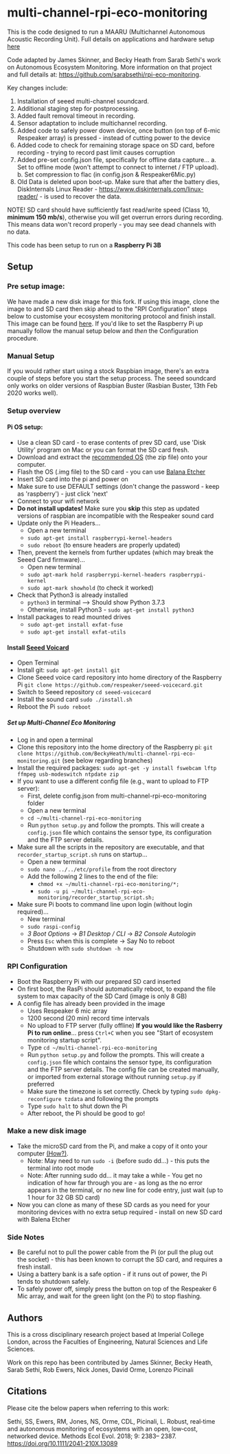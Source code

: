 # multi-channel-rpi-eco-monitoring

This is the code designed to run a MAARU (Multichannel Autonomous Acoustic Recording Unit). Full details on applications and hardware setup [here](https:BeckyHeath.github.io/MAARU)

Code adapted by James Skinner, and Becky Heath from Sarab Sethi's work on Autonomous Ecosystem Monitoring. More information on that project and full details at: https://github.com/sarabsethi/rpi-eco-monitoring.

Key changes include:
  1. Installation of seeed multi-channel soundcard.
  2. Additional staging step for postprocessing.
  3. Added fault removal timeout in recording.
  4. Sensor adaptation to include multichannel recording.
  5. Added code to safely power down device, once button (on top of 6-mic Respeaker array) is pressed - instead of cutting power to the device
  6. Added code to check for remaining storage space on SD card, before recording - trying to record past limit causes corruption
  7. Added pre-set config.json file, specifically for offline data capture...
      a. Set to offline mode (won't attempt to connect to internet / FTP upload).
      b. Set compression to flac (in config.json & Respeaker6Mic.py)
  8. Old Data is deleted upon boot-up. Make sure that after the battery dies, DiskInternals Linux Reader - https://www.diskinternals.com/linux-reader/ - is used to recover the data.

NOTE! SD card should have sufficiently fast read/write speed (Class 10, **minimum 150 mb/s**), otherwise you will get overrun errors during recording. This means data won't record properly - you may see dead channels with no data.

This code has been setup to run on a **Raspberry Pi 3B**

## Setup 

### Pre setup image: 

We have made a new disk image for this fork. If using this image, clone the image to and SD card then skip ahead to the "RPI Configuration" steps below to customise your ecosystem monitoring protocol and finish install. This image can be found [here](https://drive.google.com/file/d/1sTKPgUOcT4SQeJqtF6wdd6rjtqFLZzfR/view?usp=sharing). If you'd like to set the Raspberry Pi up manually follow the manual setup below and *then* the Configuration procedure. 

### Manual Setup 

If you would rather start using a stock Raspbian image, there's an extra couple of steps before you start the setup process. The seeed soundcard only works on older versions of Raspbian Buster (Rasbian Buster, 13th Feb 2020 works well). 

### Setup overview

#### Pi OS setup: 

* Use a clean SD card - to erase contents of prev SD card, use 'Disk Utility' program on Mac or you can format the SD card fresh. 
* Download and extract the [recommended OS](https://downloads.raspberrypi.org/raspbian_full/images/raspbian_full-2020-02-14/) (the zip file) onto your computer.
* Flash the OS (.img file) to the SD card - you can use [Balana Etcher](https://www.balena.io/etcher/)
* Insert SD card into the pi and power on
* Make sure to use DEFAULT settings (don't change the password - keep as 'raspberry') - just click 'next'
* Connect to your wifi network
* **Do not install updates!** Make sure you **skip** this step as updated versions of raspbian are incompatible with the Respeaker sound card
* Update only the Pi Headers...
  * Open a new terminal
  * ``sudo apt-get install raspberrypi-kernel-headers``
  * ``sudo reboot`` (to ensure headers are properly updated)
* Then, prevent the kernels from further updates (which may break the Seeed Card firmware)...
  * Open new terminal
  * ``sudo apt-mark hold raspberrypi-kernel-headers raspberrypi-kernel``
  * ``sudo apt-mark showhold``  (to check it worked)
* Check that Python3 is already installed
  * ``python3`` in terminal --> Should show Python 3.7.3
  * Otherwise, install Python3 - ``sudo apt-get install python3``
* Install packages to read mounted drives
  * ``sudo apt-get install exfat-fuse``
  * ``sudo apt-get install exfat-utils``
 
#### Install [Seeed Voicard](https://wiki.seeedstudio.com/ReSpeaker_6-Mic_Circular_Array_kit_for_Raspberry_Pi/)

* Open Terminal
* Install git: ``sudo apt-get install git``
* Clone Seeed voice card repository into home directory of the Raspberry Pi ``git clone https://github.com/respeaker/seeed-voicecard.git``
* Switch to Seeed repository ``cd seeed-voicecard``
* Install the sound card ``sudo ./install.sh``
* Reboot the Pi ``sudo reboot``

##### Set up Multi-Channel Eco Monitoring

* Log in and open a terminal
* Clone this repository into the home directory of the Raspberry pi: ``git clone https://github.com/BeckyHeath/multi-channel-rpi-eco-monitoring.git`` (see below regarding branches)
* Install the required packages: ``sudo apt-get -y install fswebcam lftp ffmpeg usb-modeswitch ntpdate zip``
* If you want to use a different config file (e.g., want to upload to FTP server):
  * First, delete config.json from multi-channel-rpi-eco-monitoring folder
  * Open a new terminal
  * ``cd ~/multi-channel-rpi-eco-monitoring``
  * Run ``python setup.py`` and follow the prompts. This will create a ``config.json`` file which contains the sensor type, its configuration and the FTP server details.
* Make sure all the scripts in the repository are executable, and that ``recorder_startup_script.sh`` runs on startup...
  * Open a new terminal
  * ``sudo nano ../../etc/profile`` from the root directory
  * Add the following 2 lines to the end of the file:
    * ``chmod +x ~/multi-channel-rpi-eco-monitoring/*;``
    * ``sudo -u pi ~/multi-channel-rpi-eco-monitoring/recorder_startup_script.sh;``
* Make sure Pi boots to command line upon login (without login required)...
  * New terminal
  * ``sudo raspi-config``
  * _3 Boot Options_ -> _B1 Desktop / CLI_ -> _B2 Console Autologin_
  * Press ``Esc`` when this is complete -> Say No to reboot
  * Shutdown with ``sudo shutdown -h now``

### RPI Configuration

* Boot the Raspberry Pi with our prepared SD card inserted
* On first boot, the RasPi should automatically reboot, to expand the file system to max capacity of the SD Card (image is only 8 GB)
* A config file has already been provided in the image
  * Uses Respeaker 6 mic array
  * 1200 second (20 min) record time intervals
  * No upload to FTP server (fully offline)
**If you would like the Rasberry Pi to run online**...  press ``Ctrl+C`` when you see "Start of ecosystem monitoring startup script".
  * Type ``cd ~/multi-channel-rpi-eco-monitoring``
  * Run ``python setup.py`` and follow the prompts. This will create a ``config.json``   file which contains the sensor type, its configuration and the FTP server details. The config file can be created manually, or imported from external storage without running ``setup.py`` if preferred
  * Make sure the timezone is set correctly. Check by typing ``sudo dpkg-reconfigure tzdata`` and following the prompts
  * Type ``sudo halt`` to shut down the Pi
  * After reboot, the Pi should be good to go!

### Make a new disk image

* Take the microSD card from the Pi, and make a copy of it onto your computer [(How?)](https://howchoo.com/pi/create-a-backup-image-of-your-raspberry-pi-sd-card-in-mac-osx). 
  * Note: May need to run ``sudo -i`` (before sudo dd...) - this puts the terminal into root mode
  * Note: After running sudo dd... it may take a while - You get no indication of how far through you are - as long as the no error appears in the terminal, or no new line for code entry, just wait (up to 1 hour for 32 GB SD card)
* Now you can clone as many of these SD cards as you need for your monitoring devices with no extra setup required - install on new SD card with Balena Etcher


### Side Notes

* Be careful not to pull the power cable from the Pi (or pull the plug out the socket) - this has been known to corrupt the SD card, and requires a fresh install.
* Using a battery bank is a safe option - if it runs out of power, the Pi tends to shutdown safely.
* To safely power off, simply press the button on top of the Respeaker 6 Mic array, and wait for the green light (on the Pi) to stop flashing.

## Authors
This is a cross disciplinary research project based at Imperial College London, across the Faculties of Engineering, Natural Sciences and Life Sciences.

Work on this repo has been contributed by James Skinner, Becky Heath, Sarab Sethi, Rob Ewers, Nick Jones, David Orme, Lorenzo Picinali


## Citations
Please cite the below papers when referring to this work:

Sethi, SS, Ewers, RM, Jones, NS, Orme, CDL, Picinali, L. Robust, real‐time and autonomous monitoring of ecosystems with an open, low‐cost, networked device. Methods Ecol Evol. 2018; 9: 2383– 2387. https://doi.org/10.1111/2041-210X.13089 
